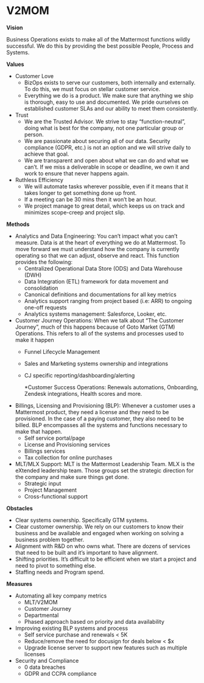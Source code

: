 # V2MOM

**Vision**

Business Operations exists to make all of the Mattermost functions wildly successful. We do this by providing the best possible People, Process and Systems.

**Values**

* Customer Love
  * BizOps exists to serve our customers, both internally and externally. To do this, we must focus on stellar customer service. 
  * Everything we do is a product. We make sure that anything we ship is thorough, easy to use and documented. We pride ourselves on established customer SLAs and our ability to meet them consistently.
* Trust
  * We are the Trusted Advisor. We strive to stay “function-neutral”, doing what is best for the company, not one particular group or person.
  * We are passionate about securing all of our data. Security compliance \(GDPR, etc.\) is not an option and we will strive daily to achieve that goal.
  * We are transparent and open about what we can do and what we can’t. If we miss a deliverable in scope or deadline, we own it and work to ensure that never happens again. 
* Ruthless Efficiency
  * We will automate tasks wherever possible, even if it means that it takes longer to get something done up front. 
  * If a meeting can be 30 mins then it won’t be an hour. 
  * We project manage to great detail, which keeps us on track and minimizes scope-creep and project slip.

**Methods**

* Analytics and Data Engineering: You can’t impact what you can’t measure. Data is at the heart of everything we do at Mattermost. To move forward we must understand how the company is currently operating so that we can adjust, observe and react. This function provides the following:
  * Centralized Operational Data Store \(ODS\) and Data Warehouse \(DWH\)
  * Data Integration \(ETL\) framework for data movement and consolidation
  * Canonical definitions and documentations for all key metrics
  * Analytics support ranging from project based \(i.e: ARR\) to ongoing one-off requests
  * Analytics systems management: Salesforce, Looker, etc.
* Customer Journey Operations: When we talk about “The Customer Journey”, much of this happens because of Goto Market \(GTM\) Operations. This refers to all of the systems and processes used to make it happen
  * Funnel Lifecycle Management
  * Sales and Marketing systems ownership and integrations
  * CJ specific reporting/dashboarding/alerting

    \*Customer Success Operations: Renewals automations, Onboarding, Zendesk integrations, Health scores and more.
* Billings, Licensing and Provisioning \(BLP\): Whenever a customer uses a Mattermost product, they need a license and they need to be provisioned. In the case of a paying customer, they also need to be billed. BLP encompasses all the systems and functions necessary to make that happen.
  * Self service portal/page
  * License and Provisioning services
  * Billings services
  * Tax collection for online purchases
* MLT/MLX Support: MLT is the Mattermost Leadership Team. MLX is the eXtended leadership team. Those groups set the strategic direction for the company and make sure things get done.
  * Strategic input
  * Project Management
  * Cross-functional support

**Obstacles**

* Clear systems ownership. Specifically GTM systems.
* Clear customer ownership. We rely on our customers to know their business and be available and engaged when working on solving a business problem together.
* Alignment with R&D on who owns what. There are dozens of services that need to be built and it’s important to have alignment. 
* Shifting priorities. It’s difficult to be efficient when we start a project and need to pivot to something else.
* Staffing needs and Program spend.

**Measures**

* Automating all key company metrics
  * MLT/V2MOM
  * Customer Journey
  * Departmental
  * Phased approach based on priority and data availability
* Improving existing BLP systems and process
  * Self service purchase and renewals &lt; 5K
  * Reduce/remove the need for docusign for deals below &lt; $x
  * Upgrade license server to support new features such as multiple licenses
* Security and Compliance
  * 0 data breaches
  * GDPR and CCPA compliance

